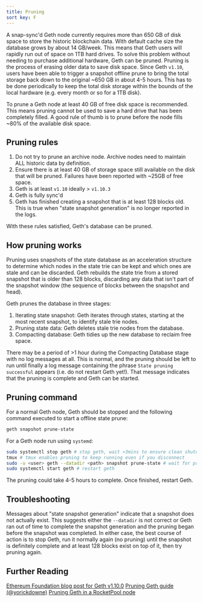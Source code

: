 ```yaml
---
title: Pruning
sort key: F
---
```


A snap-sync'd Geth node currently requires more than 650 GB of disk space to store the 
historic blockchain data. With default cache size the database grows by about 14 GB/week. 
This means that Geth users will rapidly run out of space on 1TB hard drives. To solve this 
problem without needing to purchase additional hardware, Geth can be pruned. Pruning is the 
process of erasing older data to save disk space. Since Geth `v1.10`, users have been able 
to trigger a snapshot offline prune to bring the total storage back down to the original 
~650 GB in about 4-5 hours. This has to be done periodically to keep the total disk storage 
within the bounds of the local hardware (e.g. every month or so for a 1TB disk).

To prune a Geth node at least 40 GB of free disk space is recommended. This means pruning 
cannot be used to save a hard drive that has been completely filled. A good rule of thumb 
is to prune before the node fills ~80% of the available disk space.

## Pruning rules

1) Do not try to prune an archive node. Archive nodes need to maintain ALL historic data by 
   definition.
2) Ensure there is at least 40 GB of storage space still available on the disk that will be 
   pruned. Failures have been reported with ~25GB of free space.
3) Geth is at least `v1.10` ideally > `v1.10.3`
4) Geth is fully sync'd
5) Geth has finished creating a snapshot that is at least 128 blocks old. This is true when 
   "state snapshot generation" is no longer reported in the logs.

With these rules satisfied, Geth's database can be pruned.

## How pruning works

Pruning uses snapshots of the state database as an acceleration structure to determine which 
nodes in the state trie can be kept and which ones are stale and can be discarded. Geth 
rebuilds the state trie from a stored snapshot that is older than 128 blocks, discarding any 
data that isn't part of the snapshot window (the sequence of blocks between the snapshot and head). 

Geth prunes the database in three stages:

1) Iterating state snapshot: Geth iterates through states, starting at the most recent snapshot, 
   to identify stale trie nodes.
2) Pruning state data: Geth deletes stale trie nodes from the database.
3) Compacting database: Geth tidies up the new database to reclaim free space.

There may be a period of >1 hour during the Compacting Database stage with no log messages at all. 
This is normal, and the pruning should be left to run until finally a log message containing the 
phrase `State pruning successful` appears (i.e. do not restart Geth yet!). That message indicates 
that the pruning is complete and Geth can be started.

## Pruning command

For a normal Geth node, Geth should be stopped and the following command executed to start a 
offline state prune:

```sh
geth snapshot prune-state
```

For a Geth node run using `systemd`:

```sh
sudo systemctl stop geth # stop geth, wait >3mins to ensure clean shutdown
tmux # tmux enables pruning to keep running even if you disconnect
sudo -u <user> geth --datadir <path> snapshot prune-state # wait for pruning to finish
sudo systemctl start geth # restart geth
```

The pruning could take 4-5 hours to complete. Once finished, restart Geth.


## Troubleshooting

Messages about "state snapshot generation" indicate that a snapshot does not actually exist. 
This suggests either the `--datadir` is not correct or Geth ran out of time to complete the 
snapshot generation and the pruning began before the snapshot was completed. In either case, 
the best course of action is to stop Geth, run it normally again (no pruning) until the snapshot 
is definitely complete and at least 128 blocks exist on top of it, then try pruning again.

## Further Reading

[Ethereum Foundation blog post for Geth v1.10.0](https://blog.ethereum.org/2021/03/03/geth-v1-10-0/)
[Pruning Geth guide (@yorickdowne)](https://gist.github.com/yorickdowne/3323759b4cbf2022e191ab058a4276b2)
[Pruning Geth in a RocketPool node](https://docs.rocketpool.net/guides/node/geth-pruning.html)
